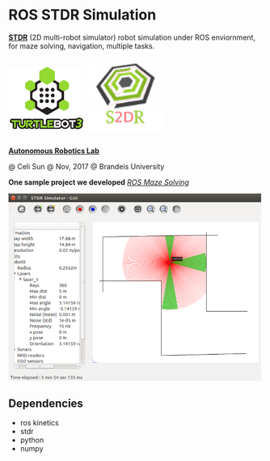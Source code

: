 # ROS STDR Simulation
**[STDR](http://wiki.ros.org/stdr_simulator)** (2D multi-robot simulator) robot simulation under ROS enviornment, for maze solving, navigation, multiple tasks.

<img src="https://raw.githubusercontent.com/celisun/ROS-STDR-simulation/master/src/tb3-LABEL.png" width="150"> <img src="https://raw.githubusercontent.com/celisun/ROS-STDR-simulation/master/src/stdr-LABEL.png" width="150"> 
##
**[Autonomous Robotics Lab](http://campusrover.org.s3-website-us-west-2.amazonaws.com)** 

@ Celi Sun  @ Nov, 2017  @ Brandeis University  

**One sample project we developed** *[ROS Maze Solving](http://campusrover.org.s3-website-us-west-2.amazonaws.com/content/topics/robotprojects/04_ROS_Maze.md/)*

<img src="https://raw.githubusercontent.com/celisun/ROS-STDR-simulation/master/src/Stdr-with-turtle.png" width="500">
 


## Dependencies

* ros kinetics
* stdr
* python
* numpy




